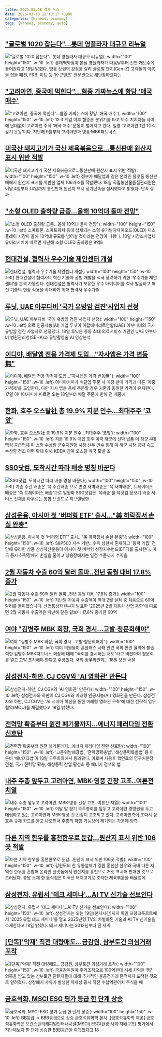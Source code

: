 ```yaml
---
title: 2025.03.18 경제 뉴스
date: 2025-03-18 12:10:17 +0900
categories: [krnews, economy]
tags: [krnews, economy, auto]
---
```

## ["글로벌 1020 잡는다"…롯데 영플라자 대규모 리뉴얼](https://n.news.naver.com/mnews/article/079/0004003080)

!["글로벌 1020 잡는다"…롯데 영플라자 대규모 리뉴얼](https://mimgnews.pstatic.net/image/origin/079/2025/03/18/4003080.jpg?type=nf220_150){: width="100" height="150" .w-10 .left}
롯데백화점이 본점 영플라자가 다음달부터 전면 개보수에 들어간다고 18일 밝혔다. 명동 상권의 강점을 살려 글로벌 젠지(Gen-Z) 고객들의 이목을 잡을 패션, F&B, 아트 등 'K-콘텐츠' 전문관으로 새단장하겠다는

## ["고려아연, 중국에 먹힌다"…혐중 가짜뉴스에 황당 '애국 매수'](https://n.news.naver.com/mnews/article/025/0003427516)

!["고려아연, 중국에 먹힌다"…혐중 가짜뉴스에 황당 '애국 매수'](https://mimgnews.pstatic.net/image/origin/025/2025/03/18/3427516.jpg?type=nf220_150){: width="100" height="150" .w-10 .left}
12·3 계엄 이후 혐중론 분위기를 타고 보수 지지자들 사이에 난데없이 고려아연 주식 ‘애국 매수’ 운동이 벌어지고 있다. 일명 ‘고려아연 1인 1주식 갖기 운동’이다. 지난해 9월부터 고려아연과 영풍·MBK파트너스

## [미국산 돼지고기가 국산 제육볶음으로…통신판매 원산지 표시 위반 적발](https://n.news.naver.com/mnews/article/011/0004462579)

![미국산 돼지고기가 국산 제육볶음으로…통신판매 원산지 표시 위반 적발](https://mimgnews.pstatic.net/image/origin/011/2025/03/18/4462579.jpg?type=nf220_150){: width="100" height="150" .w-10 .left}
정부가 배달앱과 같은 온라인 플랫폼 통신판매에서 원산지 표시를 위반한 업체 106개소를 적발했다. 18일 국립농산물품질관리원은 이달 4일부터 14일까지 통신판매 원산지 표시 정기단속을 실시했다고 밝혔다. 단속 결과

## ["소형 OLED 출하량 급증…올해 10억대 돌파 전망"](https://n.news.naver.com/mnews/article/018/0005964713)

!["소형 OLED 출하량 급증…올해 10억대 돌파 전망"](https://mimgnews.pstatic.net/image/origin/018/2025/03/18/5964713.jpg?type=nf220_150){: width="100" height="150" .w-10 .left}
스마트폰, 스마트워치 등에 탑재되는 소형 유기발광다이오드(OLED) 디스플레이 시장이 올해 10억대 규모를 넘어설 것이라는 전망이 나왔다. 18일 시장조사업체 유비리서치에 따르면 지난해 소형 OLED 출하량은 9억8

## [현대건설, 협력사 우수기술 제안센터 개설](https://n.news.naver.com/mnews/article/018/0005964734)

![현대건설, 협력사 우수기술 제안센터 개설](https://mimgnews.pstatic.net/image/origin/018/2025/03/18/5964734.jpg?type=nf220_150){: width="100" height="150" .w-10 .left}
현대건설이 협력사의 혁신 기술과 공법 개발을 적극 장려하기 위한 ‘우수기술 제안센터’를 본격 가동한다. 현대건설은 협력사가 보유한 우수 아이디어를 적극 발굴하고 혁신 기술의 현장 적용을 확대하기 위해 협력사 우수기술

## [루닛, UAE 아부다비 '국가 유방암 검진'사업자 선정](https://n.news.naver.com/mnews/article/277/0005562444)

![루닛, UAE 아부다비 '국가 유방암 검진'사업자 선정](https://mimgnews.pstatic.net/image/origin/277/2025/03/18/5562444.jpg?type=nf220_150){: width="100" height="150" .w-10 .left}
의료 인공지능(AI) 기업 루닛이 아랍에미리트연합(UAE) 아부다비의 국가 유방암 검진 사업자로 선정됐다. 18일 루닛은 중동 최대 의료서비스 기관인 UAE 아부다비 병원관리청(SEHA)과 유방촬영술 AI 영상분석

## [이디야, 배달앱 전용 가격제 도입…"자사앱은 가격 변동無"](https://n.news.naver.com/mnews/article/421/0008133475)

![이디야, 배달앱 전용 가격제 도입…"자사앱은 가격 변동無"](https://mimgnews.pstatic.net/image/origin/421/2025/03/17/8133475.jpg?type=nf220_150){: width="100" height="150" .w-10 .left}
이디야커피가 배달앱 주문 시 매장 판매 가격과 다른 '이중가격제'를 도입한다. 다만 자사 앱을 통해 주문할 경우 기존과 동일한 가격이 유지된다. 17일 이디야커피에 따르면 오는 18일부터 배달 주문에 한해 전 제품에

## [한화, 호주 오스탈社 총 19.9% 지분 인수…최대주주 ‘코앞’](https://n.news.naver.com/mnews/article/016/0002443645)

![한화, 호주 오스탈社 총 19.9% 지분 인수…최대주주 ‘코앞’](https://mimgnews.pstatic.net/image/origin/016/2025/03/18/2443645.jpg?type=nf220_150){: width="100" height="150" .w-10 .left}
지분 19.9% 매입 호주·미국 해군에 선박 납품 미 해군 4대 핵심 공급업체 미 소형 수상함·군수지원함 시장 선두 인수 통해 미 해군 시장 공략 속도 수상함 건조 이력 확대 위해 KDDX 참여 오스탈 미국 모빌 조

## [SSG닷컴, 도착시간 따라 배송 명칭 바꾼다](https://n.news.naver.com/mnews/article/629/0000373371)

![SSG닷컴, 도착시간 따라 배송 명칭 바꾼다](https://mimgnews.pstatic.net/image/origin/629/2025/03/18/373371.jpg?type=nf220_150){: width="100" height="150" .w-10 .left}
기존 주간 배송은 '쓱 주간배송'으로 변경 새벽배송은 '쓱 새벽배송', 트레이더스 배송은 '쓱 트레이더스 배송'으로 일원화 SSG닷컴은 '쓱배송'을 쓱닷컴 장보기 배송 서비스 전체를 아우르는 통합 브랜드로 리브랜딩한

## [삼성운용, 아시아 첫 '버퍼형 ETF' 출시…"美 하락장서 손실 완충"](https://n.news.naver.com/mnews/article/001/0015270989)

![삼성운용, 아시아 첫 '버퍼형 ETF' 출시…"美 하락장서 손실 완충"](https://mimgnews.pstatic.net/image/origin/001/2025/03/18/15270989.jpg?type=nf220_150){: width="100" height="150" .w-10 .left}
S&P500 지수 기반…수익 상한치 존재하고 '등락 거듭' 전망에 유리한 상품 삼성자산운용이 아시아 첫 버퍼형 상장지수펀드(ETF)를 출시한다. 미국 증시 하락장에서 손실을 줄이고 상승장에서는 일정 수준까지 수익을

## [2월 자동차 수출 60억 달러 돌파‥전년 동월 대비 17.8% 증가](https://n.news.naver.com/mnews/article/214/0001412220)

![2월 자동차 수출 60억 달러 돌파‥전년 동월 대비 17.8% 증가](https://mimgnews.pstatic.net/image/origin/214/2025/03/18/1412220.jpg?type=nf220_150){: width="100" height="150" .w-10 .left}
지난달 자동차 수출액이 역대 2월 실적 중 처음으로 60억 달러를 돌파했습니다. 산업통상자원부가 발표한 '2025년 2월 자동차 산업 동향'에 따르면 2월 자동차 수출액은 지난해 같은 달보다 17.8% 증가한 60억

## [여야 "김병주 MBK 회장, 국회 경시…고발·청문회해야"](https://n.news.naver.com/mnews/article/008/0005167177)

![여야 "김병주 MBK 회장, 국회 경시…고발·청문회해야"](https://mimgnews.pstatic.net/image/origin/008/2025/03/18/5167177.jpg?type=nf220_150){: width="100" height="150" .w-10 .left}
여야 의원들이 홈플러스 사태 관련 국회 현안 질의에 불출석한 김병주 MBK파트너스 회장에 대해 "국회를 경시하는 태도"라고 비판하며 청문회를 열고 고발 조치해야 한다고 주장했다. 국회 정무위원회는 18일 오전 서울

## [삼성전자-하만, CJ CGV와 'AI 영화관' 만든다](https://n.news.naver.com/mnews/article/030/0003294026)

![삼성전자-하만, CJ CGV와 'AI 영화관' 만든다](https://mimgnews.pstatic.net/image/origin/030/2025/03/18/3294026.jpg?type=nf220_150){: width="100" height="150" .w-10 .left}
삼성전자와 하만이 CJ CGV와 미래형 인공지능(AI) 영화관을 만든다. 삼성전자와 하만, CJ CGV는 'AI 시네마 혁신을 통한 미래형 영화관 구축'에 대한 전략적 업무협약(MOU)을 체결했다고 18일 밝혔다.

## [전력망 확충부터 원전 폐기물까지…에너지 패러다임 전환 신호탄](https://n.news.naver.com/mnews/article/277/0005562573)

![전력망 확충부터 원전 폐기물까지…에너지 패러다임 전환 신호탄](https://mimgnews.pstatic.net/image/origin/277/2025/03/18/5562573.jpg?type=nf220_150){: width="100" height="150" .w-10 .left}
‘고준위방폐장법’, ‘전력망확충법’, ‘해상풍력특별법’ 등 이른바 ‘에너지3법’이 18일 국무회의에서 통과됐다. 이로써 사용후 핵연료의 영구처분장 건설, 국가 전력망 확충, 해상풍력 산업 활성화 등 에너지 정책의 법

## [내주 주총 앞두고 고려아연, MBK·영풍 긴장 고조..여론전 치열](https://n.news.naver.com/mnews/article/014/0005322280)

![내주 주총 앞두고 고려아연, MBK·영풍 긴장 고조..여론전 치열](https://mimgnews.pstatic.net/image/origin/014/2025/03/18/5322280.jpg?type=nf220_150){: width="100" height="150" .w-10 .left}
이달 말 정기 주주총회를 앞두고 고려아연 경영권을 두고 대립하고 있는 고려아연과 MBK·영풍 간 긴장이 고조되고 있다. 고려아연측이 또다시 상호주 규제 카드를 들고 나오면서 주총의 파행 가능성이 제기되는 가운데 양측

## [다른 지역 한우를 홍천한우로 둔갑…원산지 표시 위반 106곳 적발](https://n.news.naver.com/mnews/article/654/0000111244)

![다른 지역 한우를 홍천한우로 둔갑…원산지 표시 위반 106곳 적발](https://mimgnews.pstatic.net/image/origin/654/2025/03/18/111244.jpg?type=nf220_150){: width="100" height="150" .w-10 .left}
강원도의 한 유통업체가 강원 홍천산 한우와 국내 다른 지역산 한우를 혼합해 온라인 플랫폼에서 원산지를 홍천으로 거짓 표시해 판매한 것으로 드러났다. 충남 소재 한 음식점은 미국산 돼지고기로 조리한 제육볶음을 배달앱에

## [삼성전자, 유럽서 '테크 세미나'…AI TV 신기술 선보인다](https://n.news.naver.com/mnews/article/001/0015270673)

![삼성전자, 유럽서 '테크 세미나'…AI TV 신기술 선보인다](https://mimgnews.pstatic.net/image/origin/001/2025/03/18/15270673.jpg?type=nf220_150){: width="100" height="150" .w-10 .left}
삼성전자는 오는 19일(현지시간)까지 독일 프랑크푸르트에서 '2025 유럽 테크 세미나'를 열고 2025년형 TV의 차별화된 기술과 AI TV 신기술을 소개한다고 18일 밝혔다. 테크 세미나는 2012년부터 전 세계

## [[단독]'악재' 직전 대량매도…금감원, 삼부토건 의심거래 포착](https://n.news.naver.com/mnews/article/079/0004003035)

![[단독]'악재' 직전 대량매도…금감원, 삼부토건 의심거래 포착](https://mimgnews.pstatic.net/image/origin/079/2025/03/18/4003035.jpg?type=nf220_150){: width="100" height="150" .w-10 .left}
금융감독원이 주가조작으로 100억원대 시세 차익을 챙긴 의혹을 받고 있는 삼부토건 관련자들에 대해 추가적인 불공정거래 흔적까지 포착한 것으로 알려졌다. 상장폐지 사유가 발생한 악재성 공시 직전 수십억원어치 주식을 매

## [금호석화, MSCI ESG 평가 등급 한 단계 상승](https://n.news.naver.com/mnews/article/016/0002443687)

![금호석화, MSCI ESG 평가 등급 한 단계 상승](https://mimgnews.pstatic.net/image/origin/016/2025/03/18/2443687.jpg?type=nf220_150){: width="100" height="150" .w-10 .left}
BB등급 → BBB등급으로 상승 금호석유화학 본사. [금호석유화학 제공] 금호석유화학은 모건스탠리캐피털인터내셔널(MSCI) ESG(환경·사회·지배구조) 평가에서 지난해보다 한 단계 상승한 BBB등급을 획득했다고 18

